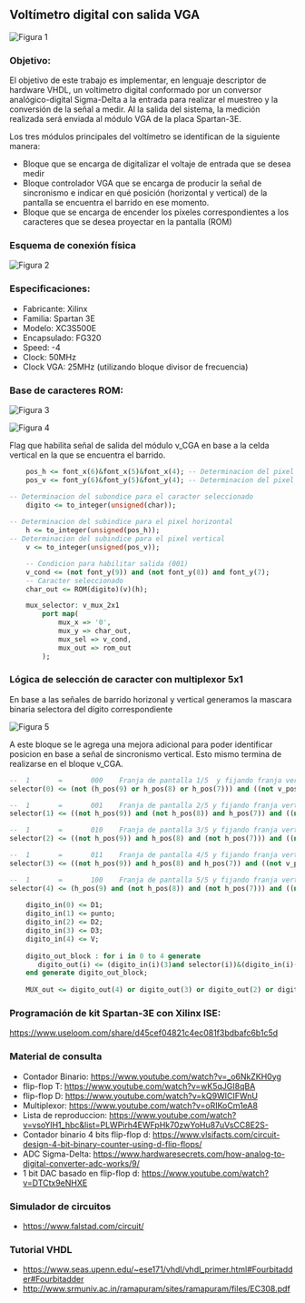 ## Voltímetro digital con salida VGA

![Figura 1](https://github.com/joagonzalez/voltimetro/blob/develop/documentation/images/voltimetrov2.png)

### Objetivo:

El objetivo de este trabajo es implementar, en lenguaje descriptor de hardware VHDL, un voltimetro digital conformado por un conversor analógico-digital Sigma-Delta a la entrada para realizar el muestreo y la conversión de la señal a medir. Al la salida del sistema, la medición realizada será enviada al módulo VGA de la placa Spartan-3E. 

Los tres módulos principales del voltímetro se identifican de la siguiente manera:
- Bloque que se encarga de digitalizar el voltaje de entrada que se desea medir
- Bloque controlador VGA que se encarga de producir la señal de sincronismo e indicar en qué posición (horizontal y vertical) de la pantalla se encuentra el barrido en ese momento.
- Bloque que se encarga de encender los píxeles correspondientes a los caracteres que se desea proyectar en la pantalla (ROM)

### Esquema de conexión física

![Figura 2](https://github.com/joagonzalez/voltimetro/blob/develop/documentation/images/Conexion_Spartan.png)


### Especificaciones:
- Fabricante: Xilinx
- Familia: Spartan 3E
- Modelo: XC3S500E
- Encapsulado: FG320
- Speed: -4
- Clock: 50MHz
- Clock VGA: 25MHz (utilizando bloque divisor de frecuencia)

### Base de caracteres ROM:

![Figura 3](https://github.com/joagonzalez/voltimetro/blob/develop/documentation/images/v_CGA.png)

![Figura 4](https://github.com/joagonzalez/voltimetro/blob/develop/documentation/images/sincronismo_VGA.png)

Flag que habilita señal de salida del módulo v_CGA en base a la celda vertical en la que se encuentra el barrido. 

```vhdl
    pos_h <= font_x(6)&font_x(5)&font_x(4); -- Determinacion del pixel horizontal
    pos_v <= font_y(6)&font_y(5)&font_y(4); -- Determinacion del pixel vertical

-- Determinacion del subondice para el caracter seleccionado
    digito <= to_integer(unsigned(char)); 
  
-- Determinacion del subindice para el pixel horizontal
    h <= to_integer(unsigned(pos_h));   
-- Determinacion del subindice para el pixel vertical
    v <= to_integer(unsigned(pos_v));   

    -- Condicion para habilitar salida (001)
    v_cond <= (not font_y(9)) and (not font_y(8)) and font_y(7);
    -- Caracter seleccionado
    char_out <= ROM(digito)(v)(h);

    mux_selector: v_mux_2x1
        port map(
            mux_x => '0',
            mux_y => char_out,
            mux_sel => v_cond,
            mux_out => rom_out
        );
```

### Lógica de selección de caracter con multiplexor 5x1
En base a las señales de barrido horizonal y vertical generamos la mascara binaria selectora del dígito correspondiente

![Figura 5](https://github.com/joagonzalez/voltimetro/blob/develop/documentation/images/v_MUX.png)

A este bloque se le agrega una mejora adicional para poder identificar posicion en base a señal de sincronismo vertical. Esto mismo termina de realizarse en el bloque v_CGA.

```vhdl
--	1		=		000    Franja de pantalla 1/5  y fijando franja vertical 001
selector(0) <= (not (h_pos(9) or h_pos(8) or h_pos(7))) and ((not v_pos(9)) and (not v_pos(8)) and v_pos(7));

--	1		=		001    Franja de pantalla 2/5 y fijando franja vertical 001
selector(1) <= ((not h_pos(9)) and (not h_pos(8)) and h_pos(7)) and ((not v_pos(9)) and (not v_pos(8)) and v_pos(7));

--	1		=		010    Franja de pantalla 3/5 y fijando franja vertical 001
selector(2) <= ((not h_pos(9)) and h_pos(8) and (not h_pos(7))) and ((not v_pos(9)) and (not v_pos(8)) and v_pos(7));

--	1		=		011    Franja de pantalla 4/5 y fijando franja vertical 001
selector(3) <= ((not h_pos(9)) and h_pos(8) and h_pos(7)) and ((not v_pos(9)) and (not v_pos(8)) and v_pos(7));

--	1		=	    100    Franja de pantalla 5/5 y fijando franja vertical 001
selector(4) <= (h_pos(9) and (not h_pos(8)) and (not h_pos(7))) and ((not v_pos(9)) and (not v_pos(8)) and v_pos(7));
	
	digito_in(0) <= D1;
	digito_in(1) <= punto;
	digito_in(2) <= D2;
	digito_in(3) <= D3;
	digito_in(4) <= V;
	
	digito_out_block : for i in 0 to 4 generate
	   digito_out(i) <= (digito_in(i)(3)and selector(i))&(digito_in(i)(2)and selector(i))&(digito_in(i)(1)and selector(i))&(digito_in(i)(0)and selector(i));
	end generate digito_out_block;
	
	MUX_out <= digito_out(4) or digito_out(3) or digito_out(2) or digito_out(1) or digito_out(0);
```

### Programación de kit Spartan-3E con Xilinx ISE:
https://www.useloom.com/share/d45cef04821c4ec081f3bdbafc6b1c5d


### Material de consulta
- Contador Binario: https://www.youtube.com/watch?v=_o6NkZKH0yg
- flip-flop T: https://www.youtube.com/watch?v=wK5qJGI8qBA
- flip-flop D: https://www.youtube.com/watch?v=kQ9WICIFWnU
- Multiplexor: https://www.youtube.com/watch?v=oRIKoCm1eA8
- Lista de reproduccion: https://www.youtube.com/watch?v=vsoYlH1_hbc&list=PLWPirh4EWFpHk70zwYoHu87uVsCC8E2S-
- Contador binario 4 bits flip-flop d: https://www.vlsifacts.com/circuit-design-4-bit-binary-counter-using-d-flip-flops/
- ADC Sigma-Delta: https://www.hardwaresecrets.com/how-analog-to-digital-converter-adc-works/9/
- 1 bit DAC basado en flip-flop d: https://www.youtube.com/watch?v=DTCtx9eNHXE

### Simulador de circuitos
- https://www.falstad.com/circuit/

### Tutorial VHDL
- https://www.seas.upenn.edu/~ese171/vhdl/vhdl_primer.html#Fourbitadder#Fourbitadder
- http://www.srmuniv.ac.in/ramapuram/sites/ramapuram/files/EC308.pdf